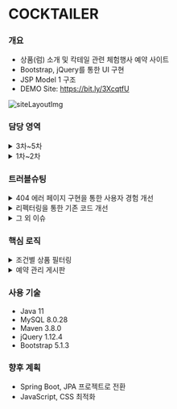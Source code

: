 # COCKTAILER
### 개요
* 상품(럼) 소개 및 칵테일 관련 체험행사 예약 사이트
* Bootstrap, jQuery를 통한 UI 구현
* JSP Model 1 구조
* DEMO Site: https://bit.ly/3XcqtfU

![siteLayoutImg](https://user-images.githubusercontent.com/85478918/151158178-5acbafdd-9165-4595-b6fd-41322eb7631a.png)

### 담당 영역

<details>
<summary>3차~5차</summary>
<div markdown="1">

* 팀원 진로변경(백엔드→프론트엔드)에 따른 1인 프로젝트로 전환
* 기존 코드 최적화 및 AWS 배포
* 5차(2022/11/25~2022/11/30): 기존 코드 최적화, AWS를 통한 배포 (현재)
* 4차(2022/01/20~2022/02/20): 기존 코드 최적화, heroku를 통한 배포 [🔍](https://github.com/a11chan/cocktailer_0.3)
* 3차(2022/01/10~2022/01/23): HTML 기반 프로젝트를 JSP로 변환 및 게시판 구현 [🔍](https://github.com/a11chan/cocktailer_0.2)

</div>
</details>

<details>
<summary>1차~2차</summary>
<div markdown="1">

* 디자인 통일성 준수를 위한 UI 색상 가이드 제안 및 적용
* 본인 포함 총 4인 진행
* 2차(2021/09/19~2021/09/29): 다른 서브페이지(sub2.html, sub3.html) 통합 [🔍](https://github.com/a11chan/cocktailer_0.1)
* 1차(2021/09/16~2021/09/30): 정적 페이지(sub1.html) 1차 완성 및 구현 [🔍](https://github.com/a11chan/cocktailer_0)
  
</div>
</details>

### 트러블슈팅

<details>
<summary>404 에러 페이지 구현을 통한 사용자 경험 개선</summary>
<div markdown="1">

* 이슈: 존재하지 않는 페이지 요청 시 에러 메시지만 출력하여 사용자가 어떻게 해야 할지 알 수 없음
* 원인: 상황에 맞는 예외 처리 로직 부재
* 해결 과정
  * 남궁성 님의 스프링의 정석 강의를 참고하여 web.xml에서 HttpStatus 별로 에러 페이지 설정 가능 확인
  * 에러 상황에 대한 설명과 정상 페이지로 가는 안내를 사이트 분위기에 맞게 제공할 수 있도록 구현
* 결과: 에러 상황 후 다음 행동에 대한 안내를 통해 피드백을 받거나 사이트 체류 유도
* 관련 코드: https://bit.ly/3XouYEb

</div>
</details>

<details>
<summary>리펙터링을 통한 기존 코드 개선</summary>
<div markdown="1">

* 계기: 클린 코드 독서 스터디 중에 2장 의미 있는 이름, 3장 함수 부분을 읽으며 프로젝트 코드 반성
* 원인: 다른 사람이 봐도 이해하기 쉽게 충분한 정보를 제공하지 못한 코드 작성
* 적용 과정
  * 주석 대신 어떤 일을 하는지 함수 이름으로 표현하도록 수정
  * 1개의 함수는 1가지 기능만 하도록 정의, 중복된 로직을 함수로 추출하여 호출
* 결과: 코드 가독성 향상 및 12라인 축소
* 관련 코드: https://bit.ly/46l16g1

</div>
</details>

<details>
<summary>그 외 이슈</summary>
<div markdown="1">

* Notion 저장소: https://bit.ly/46j0MhQ

</div>
</details>

### 핵심 로직

<details>
<summary>조건별 상품 필터링</summary>
<div markdown="1">
  <img src="https://user-images.githubusercontent.com/85478918/154827446-14fdfecf-bd54-488c-8d38-eda1e770a6f6.gif" style="width:400px"/>

* 뷰 페이지 코드(sub1.jsp): https://bit.ly/46mUvC3
* 필터링 로직 코드(sub1.js): https://bit.ly/3pbZ2GJ

</div>
</details>

<details>
<summary>예약 관리 게시판</summary>
<div markdown="1">

<img src="https://user-images.githubusercontent.com/85478918/154832049-183a8cd5-b0cc-4f21-a2a9-60910f9e991a.gif" style="width:400px"/>

* 관리자 비밀번호(P@ssw0rd) 입력 시 조회/수정 가능  
* 뷰 페이지 코드(list.jsp): https://bit.ly/3pk5fQQ
* DB 접근 로직 코드(BoardMgr.java): https://bit.ly/3CGm9wa

</div>
</details>

### 사용 기술
* Java 11
* MySQL 8.0.28
* Maven 3.8.0
* jQuery 1.12.4
* Bootstrap 5.1.3

### 향후 계획
* Spring Boot, JPA 프로젝트로 전환  
* JavaScript, CSS 최적화
